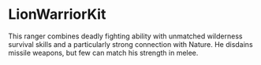 # LionWarriorKit
This ranger combines deadly fighting ability with unmatched wilderness survival skills and a particularly strong connection with Nature. He disdains missile weapons, but few can match his strength in melee.

